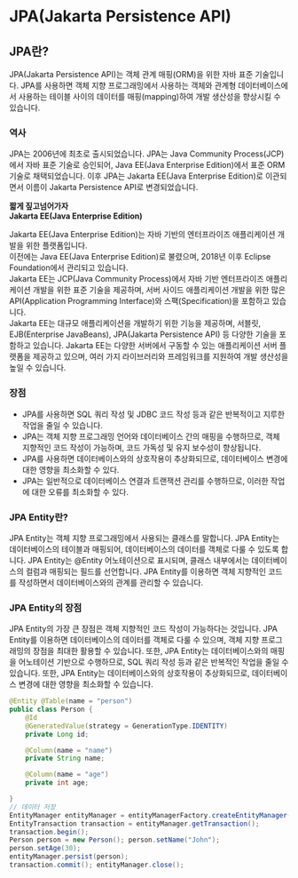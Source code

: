 # JPA(Jakarta Persistence API)

## JPA란?

JPA(Jakarta Persistence API)는 객체 관계 매핑(ORM)을 위한 자바 표준 기술입니다. JPA를 사용하면 객체 지향 프로그래밍에서 사용하는 객체와 관계형 데이터베이스에서 사용하는 테이블 사이의 데이터를 매핑(mapping)하여 개발 생산성을 향상시킬 수 있습니다.

### 역사

JPA는 2006년에 최초로 출시되었습니다. JPA는 Java Community Process(JCP)에서 자바 표준 기술로 승인되어, Java EE(Java Enterprise Edition)에서 표준 ORM 기술로 채택되었습니다. 이후 JPA는 Jakarta EE(Java Enterprise Edition)로 이관되면서 이름이 Jakarta Persistence API로 변경되었습니다.



**짧게 짚고넘어가자**\
**Jakarta EE(Java Enterprise Edition)**

Jakarta EE(Java Enterprise Edition)는 자바 기반의 엔터프라이즈 애플리케이션 개발을 위한 플랫폼입니다. \
이전에는 Java EE(Java Enterprise Edition)로 불렸으며, 2018년 이후 Eclipse Foundation에서 관리되고 있습니다. \
Jakarta EE는 JCP(Java Community Process)에서 자바 기반 엔터프라이즈 애플리케이션 개발을 위한 표준 기술을 제공하며, 서버 사이드 애플리케이션 개발을 위한 많은 API(Application Programming Interface)와 스팩(Specification)을 포함하고 있습니다. \
Jakarta EE는 대규모 애플리케이션을 개발하기 위한 기능을 제공하며, 서블릿, EJB(Enterprise JavaBeans), JPA(Jakarta Persistence API) 등 다양한 기술을 포함하고 있습니다. Jakarta EE는 다양한 서버에서 구동할 수 있는 애플리케이션 서버 플랫폼을 제공하고 있으며, 여러 가지 라이브러리와 프레임워크를 지원하여 개발 생산성을 높일 수 있습니다.

### 장점

* JPA를 사용하면 SQL 쿼리 작성 및 JDBC 코드 작성 등과 같은 반복적이고 지루한 작업을 줄일 수 있습니다.
* JPA는 객체 지향 프로그래밍 언어와 데이터베이스 간의 매핑을 수행하므로, 객체 지향적인 코드 작성이 가능하며, 코드 가독성 및 유지 보수성이 향상됩니다.
* JPA를 사용하면 데이터베이스와의 상호작용이 추상화되므로, 데이터베이스 변경에 대한 영향을 최소화할 수 있다.
* JPA는 일반적으로 데이터베이스 연결과 트랜잭션 관리를 수행하므로, 이러한 작업에 대한 오류를 최소화할 수 있다.

### JPA Entity란?

JPA Entity는 객체 지향 프로그래밍에서 사용되는 클래스를 말합니다. JPA Entity는 데이터베이스의 테이블과 매핑되어, 데이터베이스의 데이터를 객체로 다룰 수 있도록 합니다. JPA Entity는 @Entity 어노테이션으로 표시되며, 클래스 내부에서는 데이터베이스의 컬럼과 매핑되는 필드를 선언합니다. JPA Entity를 이용하면 객체 지향적인 코드를 작성하면서 데이터베이스와의 관계를 관리할 수 있습니다.

### JPA Entity의 장점

JPA Entity의 가장 큰 장점은 객체 지향적인 코드 작성이 가능하다는 것입니다. JPA Entity를 이용하면 데이터베이스의 데이터를 객체로 다룰 수 있으며, 객체 지향 프로그래밍의 장점을 최대한 활용할 수 있습니다. 또한, JPA Entity는 데이터베이스와의 매핑을 어노테이션 기반으로 수행하므로, SQL 쿼리 작성 등과 같은 반복적인 작업을 줄일 수 있습니다. 또한, JPA Entity는 데이터베이스와의 상호작용이 추상화되므로, 데이터베이스 변경에 대한 영향을 최소화할 수 있습니다.

```java
@Entity @Table(name = "person") 
public class Person {
    @Id
    @GeneratedValue(strategy = GenerationType.IDENTITY)
    private Long id;

    @Column(name = "name")
    private String name;

    @Column(name = "age")
    private int age;

}
// 데이터 저장 
EntityManager entityManager = entityManagerFactory.createEntityManager(); 
EntityTransaction transaction = entityManager.getTransaction();
transaction.begin();
Person person = new Person(); person.setName("John"); 
person.setAge(30);
entityManager.persist(person);
transaction.commit(); entityManager.close();
```

